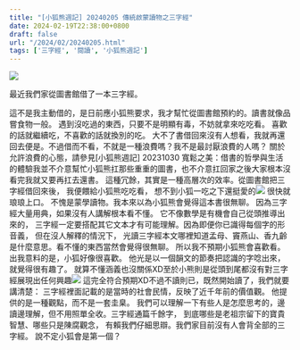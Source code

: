 ```yaml
---
title: "[小狐熊週記] 20240205 傳統啟蒙讀物之三字經"
date: 2024-02-19T22:38:00+0800
draft: false
url: "/2024/02/20240205.html"
tags: ['三字經', '閱讀', '小狐熊週記']
---
```




![](https://blogger.googleusercontent.com/img/a/AVvXsEhzjNC0AAul1YpeFJApi_Mp2tJkZS9B2IPCH19cUSwuXJ_HoB5RvEcr2vwWEt7O3lL_DY6G86swZPnHMwSS57t9WqZ3TbRMTVuIO9OrR7dWSUfxY9r2oArczUbQwtMh1ysdulT8YdFKOJo5lWTkMjIdzZ8a8cciPxCREQTiUnWB9qVcZyiN3UzJm8g_M04)



最近我們家從圖書館借了一本三字經。

這不是我主動借的，是日前應小狐熊要求，我才幫忙從圖書館預約的。讀書就像品嘗食物一般。
遇到沒吃過的東西，只要不是明顯有毒，不妨就拿來吃吃看。
喜歡的話就繼續吃，不喜歡的話就換別的吃。
大不了書借回來沒有人想看，我就再還回去便是。不過借而不看，不就是一種浪費嗎？我不是最討厭浪費的人嗎？
關於允許浪費的心態，請參見[小狐熊週記] 20231030 寬鬆之美：借書的哲學與生活的體驗我並不介意幫忙小狐熊扛那些重重的圖書，也不介意扛回家之後大家根本沒看完我就又要再扛去還書。 這種冗餘，其實是一種高層次的效率。從圖書館把三字經借回來後，
我便餵給小狐熊吃吃看，
想不到小狐一吃之下還挺愛的![](https://fonts.gstatic.com/s/e/notoemoji/15.0/1f62e/72.png) 很快就琅琅上口。
不愧是蒙學讀物。我本來以為小狐熊會覺得這本書很無聊。
因為三字經大量用典，如果沒有人講解根本看不懂。
它不像數學是有機會自己從頭推導出來的，
三字經一定要搭配其它文本才有可能理解。因為即便你已識得每個字的形音義，
但在沒人解釋的情況下，
光讀三字經本文哪裡知道孟母、竇燕山、香九齡是什麼意思。看不懂的東西當然會覺得很無聊。
所以我不預期小狐熊會喜歡看。出我意料的是，小狐好像很喜歡。
他光是以一個韻文的節奏把認識的字唸出來，就覺得很有趣了。
就算不懂涵義也沒關係XD至於小熊則是從頭到尾都沒有對三字經展現出任何興趣![](https://fonts.gstatic.com/s/e/notoemoji/15.0/1f606/72.png)
這完全符合預期XD不過不讀則已，既然開始讀了，我們就要講清楚：
三字經裡面記載的是當時的社會民情，反映了近千年前的價值觀。
他提供的是一種觀點，而不是一套圭臬。
我們可以理解一下有些人是怎麼思考的，邊讀邊理解，但不用照單全收。三字經通篇千餘字，
到底哪些是老祖宗留下的寶貴智慧、哪些只是陳腐觀念，
有賴我們仔細思辯。我們家目前沒有人會背全部的三字經。
說不定小狐會是第一個？
